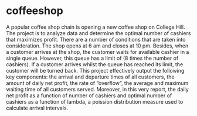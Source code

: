 # coffeeshop
A popular coffee shop chain is opening a new coffee shop on College Hill. The project is to analyze data and determine the optimal number of cashiers that maximizes profit. There are a number of conditions that are taken into consideration. The shop opens at 6 am and closes at 10 pm. Besides, when a customer arrives at the shop, the customer waits for available cashier in a single queue. However, this queue has a limit of (8 times the number of cashiers). If a customer arrives whilst the queue has reached its limit, the customer will be turned back. This project effectively output the following key components: the arrival and departure times of all customers, the amount of daily net profit, the rate of “overflow”, the average and maximum waiting time of all customers served. Moreover, in this very report, the daily net profit as a function of number of cashiers and optimal number of cashiers as a function of lambda, a poission distribution measure used to calculate arrival intervals.
